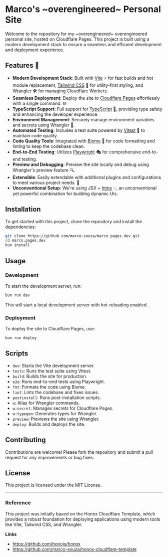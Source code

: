 # Marco's ~overengineered~ Personal Site

Welcome to the repository for my ~overengineered~ overengineered personal site, hosted on Cloudflare Pages. This project is built using a modern development stack to ensure a seamless and efficient development and deployment experience.

## Features 🚀

- **Modern Development Stack**: Built with [Vite](https://vitejs.dev/) ⚡ for fast builds and hot module replacement, [Tailwind CSS](https://tailwindcss.com/) 🎨 for utility-first styling, and [Wrangler](https://developers.cloudflare.com/workers/wrangler/) 🛠️ for managing Cloudflare Workers.
- **Seamless Deployment**: Deploy the site to [Cloudflare Pages](https://pages.cloudflare.com/) effortlessly with a single command. 🌐
- **TypeScript Support**: Full support for [TypeScript](https://www.typescriptlang.org/) 🦾, providing type safety and enhancing the developer experience.
- **Environment Management**: Securely manage environment variables and secrets using Wrangler 🔐.
- **Automated Testing**: Includes a test suite powered by [Vitest](https://vitest.dev/) 🧪 to maintain code quality.
- **Code Quality Tools**: Integrated with [Biome](https://biome.dev/) 🧹 for code formatting and linting to keep the codebase clean.
- **End-to-End Testing**: Utilizes [Playwright](https://playwright.dev/) 🎭 for comprehensive end-to-end testing.
- **Preview and Debugging**: Preview the site locally and debug using Wrangler's preview feature 🔍.
- **Extensible**: Easily extendable with additional plugins and configurations to meet various project needs. 🔧
- **Unconventional Setup**: We're using JSX + [htmx](https://htmx.org/) 💡, an unconventional yet powerful combination for building dynamic UIs.

## Installation

To get started with this project, clone the repository and install the dependencies:

```bash
git clone https://github.com/marco-souza/marco.pages.dev.git
cd marco.pages.dev
bun install
```

## Usage

### Development

To start the development server, run:

```bash
bun run dev
```

This will start a local development server with hot-reloading enabled.

### Deployment

To deploy the site to Cloudflare Pages, use:

```bash
bun run deploy
```

## Scripts

- `dev`: Starts the Vite development server.
- `tests`: Runs the test suite using Vitest.
- `build`: Builds the site for production.
- `e2e`: Runs end-to-end tests using Playwright.
- `fmt`: Formats the code using Biome.
- `lint`: Lints the codebase and fixes issues.
- `postinstall`: Runs post-installation scripts.
- `w`: Alias for Wrangler commands.
- `w:secret`: Manages secrets for Cloudflare Pages.
- `w:typegen`: Generates types for Wrangler.
- `preview`: Previews the site using Wrangler.
- `deploy`: Builds and deploys the site.

## Contributing

Contributions are welcome! Please fork the repository and submit a pull request for any improvements or bug fixes.

## License

This project is licensed under the MIT License.

---

### Reference

This project was initially based on the Honox Cloudflare Template, which provides a robust foundation for deploying applications using modern tools like Vite, Tailwind CSS, and Wrangler.

**Links**

- https://github.com/honojs/honox
- https://github.com/marco-souza/honox-cloudflare-template

